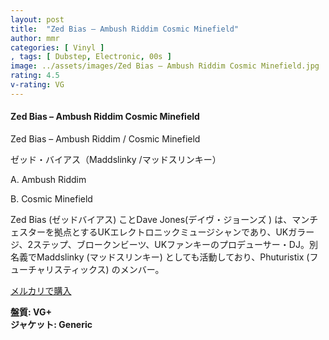 ```yaml
---
layout: post
title:  "Zed Bias – Ambush Riddim Cosmic Minefield"
author: mmr
categories: [ Vinyl ]
, tags: [ Dubstep, Electronic, 00s ]
image: ../assets/images/Zed Bias – Ambush Riddim Cosmic Minefield.jpg
rating: 4.5
v-rating: VG
---
```


#### Zed Bias – Ambush Riddim Cosmic Minefield

Zed Bias – Ambush Riddim / Cosmic Minefield

ゼッド・バイアス（Maddslinky /マッドスリンキー）

A. Ambush Riddim

B. Cosmic Minefield

Zed Bias (ゼッドバイアス) ことDave Jones(デイヴ・ジョーンズ ) は、マンチェスターを拠点とするUKエレクトロニックミュージシャンであり、UKガラージ、2ステップ、ブロークンビーツ、UKファンキーのプロデューサー・DJ。別名義でMaddslinky (マッドスリンキー) としても活動しており、Phuturistix (フューチャリスティックス) のメンバー。

[メルカリで購入](https://jp.mercari.com/item/m24563380376?afid=6142608987)

<div class="mt-4 mb-4 d-flex align-items-center">
<strong class="mr-1">盤質: VG+</strong>
</div>
<div class="mt-4 mb-4 d-flex align-items-center">
<strong class="mr-1">ジャケット: Generic</strong>
</div>
